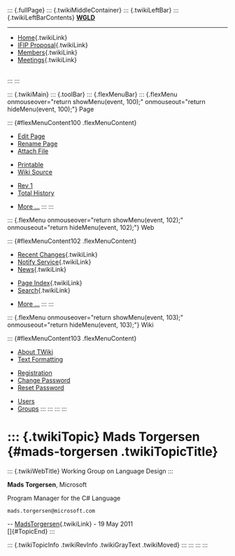 ::: {.fullPage}
::: {.twikiMiddleContainer}
::: {.twikiLeftBar}
::: {.twikiLeftBarContents}
**[WGLD](http://www.program-transformation.org/view/WGLD/WebHome)**

------------------------------------------------------------------------

-   [Home](WebHome){.twikiLink}
-   [IFIP Proposal](Proposal){.twikiLink}
-   [Members](GroupMembers){.twikiLink}
-   [Meetings](Meetings){.twikiLink}

\
:::
:::

::: {.twikiMain}
::: {.toolBar}
::: {.flexMenuBar}
::: {.flexMenu onmouseover="return showMenu(event, 100);" onmouseout="return hideMenu(event, 100);"}
Page

::: {#flexMenuContent100 .flexMenuContent}
-   [Edit
    Page](http://www.program-transformation.org/edit/WGLD/MadsTorgersen?t=1536829038)
-   [Rename
    Page](http://www.program-transformation.org/rename/WGLD/MadsTorgersen)
-   [Attach
    File](http://www.program-transformation.org/attach/WGLD/MadsTorgersen)

<!-- -->

-   [Printable](http://www.program-transformation.org/view/WGLD/MadsTorgersen?skin=print.pattern)
-   [Wiki
    Source](http://www.program-transformation.org/view/WGLD/MadsTorgersen?skin=text&raw=on&contenttype=text/plain)

<!-- -->

-   [Rev
    1](http://www.program-transformation.org/view/WGLD/MadsTorgersen?rev=1.1)
-   [Total
    History](http://www.program-transformation.org/rdiff/WGLD/MadsTorgersen)

<!-- -->

-   [More
    \...](http://www.program-transformation.org/oops/WGLD/MadsTorgersen?template=oopsmore&param1=1.1&param2=1.1)
:::
:::

::: {.flexMenu onmouseover="return showMenu(event, 102);" onmouseout="return hideMenu(event, 102);"}
Web

::: {#flexMenuContent102 .flexMenuContent}
-   [Recent Changes](WebChanges){.twikiLink}
-   [Notify Service](WebNotify){.twikiLink}
-   [News](WebNews){.twikiLink}

<!-- -->

-   [Page Index](WebIndex){.twikiLink}
-   [Search](WebSearch){.twikiLink}

<!-- -->

-   [More
    \...](http://www.program-transformation.org/oops/WGLD/MadsTorgersen?template=oopsmore&param1=1.1&param2=1.1)
:::
:::

::: {.flexMenu onmouseover="return showMenu(event, 103);" onmouseout="return hideMenu(event, 103);"}
Wiki

::: {#flexMenuContent103 .flexMenuContent}
-   [About
    TWiki](http://www.program-transformation.org/view/TWiki/WebHome)
-   [Text
    Formatting](http://www.program-transformation.org/view/TWiki/TextFormattingRules)

<!-- -->

-   [Registration](http://www.program-transformation.org/view/TWiki/TWikiRegistration)
-   [Change
    Password](http://www.program-transformation.org/view/TWiki/ChangePassword)
-   [Reset
    Password](http://www.program-transformation.org/view/TWiki/ResetPassword)

<!-- -->

-   [Users](http://www.program-transformation.org/view/Main/TWikiUsers)
-   [Groups](http://www.program-transformation.org/view/Main/TWikiGroups)
:::
:::
:::
:::

::: {.twikiTopic}
Mads Torgersen {#mads-torgersen .twikiTopicTitle}
==============

::: {.twikiWebTitle}
Working Group on Language Design
:::

**Mads Torgersen**, Microsoft

Program Manager for the C\# Language

`mads.torgersen@microsoft.com`

\-- [MadsTorgersen](../Main/MadsTorgersen){.twikiLink} - 19 May 2011\
[]{#TopicEnd}
:::

::: {.twikiTopicInfo .twikiRevInfo .twikiGrayText .twikiMoved}
:::
:::
:::
:::
